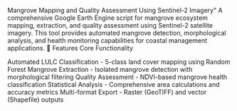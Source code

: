 Mangrove Mapping and Quality Assessment Using Sentinel-2 Imagery"
A comprehensive Google Earth Engine script for mangrove ecosystem mapping, extraction, and quality assessment using Sentinel-2 satellite imagery. This tool provides automated mangrove detection, morphological analysis, and health monitoring capabilities for coastal management applications.
🌿 Features
Core Functionality

Automated LULC Classification - 5-class land cover mapping using Random Forest
Mangrove Extraction - Isolated mangrove detection with morphological filtering
Quality Assessment - NDVI-based mangrove health classification
Statistical Analysis - Comprehensive area calculations and accuracy metrics
Multi-format Export - Raster (GeoTIFF) and vector (Shapefile) outputs

